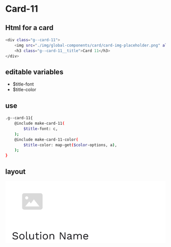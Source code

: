 # Card-11

## Html for a card

```sh
<div class="g--card-11">
    <img src="./img/global-components/card/card-img-placeholder.png" alt="" class="g--card-11__media">
    <h3 class="g--card-11__title">Card 11</h3>
</div>
```

## editable variables
- $title-font
- $title-color

## use
```sh
.g--card-11{
    @include make-card-11(
        $title-font: c,
    );
    @include make-card-11-color(
        $title-color: map-get($color-options, a),
    );
}
```

## layout
![alt text][card-11]

[card-11]: /src/img/global-components/card/card-11.png 